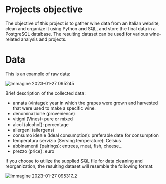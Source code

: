 # Projects objective
The objective of this project is to gather wine data from an Italian website, clean and organize it using Python and SQL, and store the final data in a PostgreSQL database. The resulting dataset can be used for various wine-related analysis and projects.

# Data
This is an example of raw data:

![Immagine 2023-01-27 095245](https://user-images.githubusercontent.com/105851039/215046621-6b846cd0-176a-49ae-b554-99c220a7e5a9.png)

Brief description of the collected data:
* annata (vintage): year in which the grapes were grown and harvested that were used to make a specific wine.
* denominazione (provenience)
* vitigni (Vines): pure or mixed
* alcol (alcohol): percentage
* allergeni (allergens)
* consumo ideale (Ideal consumption): preferable date for consumption
* temperatura servizio (Serving temperature): Celsius
* abbinamenti (pairings): entrees, meat, fish, cheese... 
* prezzo (price): euro

If you choose to utilize the supplied SQL file for data cleaning and reorganization, the resulting dataset will resemble the following format:

![Immagine 2023-01-27 095317_2](https://user-images.githubusercontent.com/105851039/215048002-40578ce0-e6ab-4407-8e04-3b1e90069856.png)
